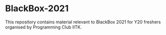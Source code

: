 # BlackBox-2021
This repository contains material relevant to BlackBox 2021 for Y20 freshers organised by Programming Club IITK. 
